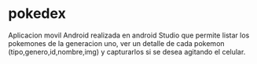 # pokedex
Aplicacion movil Android realizada en android Studio que permite listar los pokemones de la generacion uno, ver un detalle de cada pokemon (tipo,genero,id,nombre,img) y capturarlos si se desea agitando el celular.
